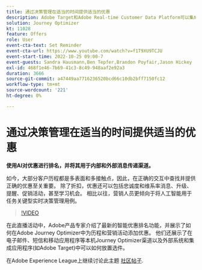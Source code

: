 ```yaml
---
title: 通过决策管理在适当的时间提供适当的优惠
description: Adobe Target和Adobe Real-time Customer Data Platform可以集成，以提供更加个性化的客户体验。 在本直播活动中，了解集成这两个平台如何帮助企业实时收集数据，然后创建和测试有针对性的体验。 在实时演示中查看此强大功能的端到端过程。
solution: Journey Optimizer
kt: 11028
feature: Offers
role: User
event-cta-text: Set Reminder
event-cta-url: https://www.youtube.com/watch?v=f1T9XU9TCJU
event-start-time: 2022-10-25 09:00-7
event-guests: Sandra Hausmann,Ben Tepfer,Brandon Poyfair,Jason Hickey
exl-id: 468f1e46-7b69-41c3-8c49-948aaf2e92a3
duration: 3666
source-git-commit: a47449aa7716236520bcd66c10db2bff7150fc12
workflow-type: tm+mt
source-wordcount: '221'
ht-degree: 0%

---
```


# 通过决策管理在适当的时间提供适当的优惠

**使用AI对优惠进行排名，并将其用于内部和外部消息传递渠道。**

如今，大部分客户历程都是多表面和多接触点，因此，在正确的交互中查找并提供正确的优惠至关重要。 除了折扣，优惠还可以包括忠诚度和维系率消息、升级、提醒、促销活动，甚至学习机会。 相比以往，营销人员更倾向于将人工智能用于任务关键型实时决策管理用例。

>[!VIDEO](https://video.tv.adobe.com/v/3410560/?quality=12&learn=on)

在此直播活动中，Adobe产品专家介绍了最新的智能优惠排名功能，并展示了如何在Adobe Journey Optimizer中为历程和营销活动添加优惠。  他们还展示了在电子邮件、短信和移动应用程序等本机Journey Optimizer渠道以及外部系统和集成应用程序(如Adobe Target)中可以如何放置选件。

在Adobe Experience League上继续讨论此主题 [社区帖子](https://experienceleaguecommunities.adobe.com/t5/journey-optimizer-discussions/experience-league-live-post-session-discussion-deliver-the-right/m-p/554802#M55).
